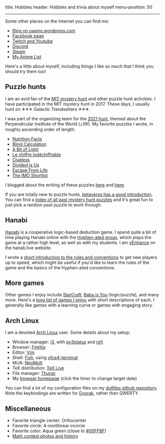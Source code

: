 title: Hobbies
header: Hobbies and trivia about myself
menu-position: 50

---

Some other places on the Internet you can find me:

+ [Blog on usamo.wordpress.com](https://usamo.wordpress.com)
+ [Facebook page](https://facebook.com/evanchenmath/)
+ [Twitch and Youtube](videos.html)
+ [Discord](discord.html)
+ [Steam](https://steamcommunity.com/id/vEnhance/games/?tab=all)
+ [My Anime List](https://myanimelist.net/animelist/v_Enhance)

Here's a little about myself,
including things I like so much that
I think you should try them too!

## Puzzle hunts

I am an avid fan of the
[MIT mystery hunt](http://web.mit.edu/puzzle/www/huntsbyyear.html)
and other puzzle hunt activities.
I have participated in the MIT mystery hunt in 2017.
These days, I usually hunt on  ✈✈✈ Galactic Trendsetters ✈✈✈.

I was part of the organizing team for the
[2021 hunt](https://www.mit.edu/~puzzle/2021/),
themed about the Perpendicular Institute of the World (&#x27c2;IW).
My favorite puzzles I wrote, in roughly ascending order of length:

* [Nutrition Facts](https://perpendicular.institute/puzzle/nutrition-facts/)
* [Blind Calculation](https://perpendicular.institute/puzzle/blind-calculation/)
* [A Bit of Light](https://perpendicular.institute/puzzle/a-bit-of-light/)
* [Le chiffre indéchiffrable](https://perpendicular.institute/puzzle/le-chiffre-indéchiffrable/)
* [Clueless](https://perpendicular.institute/puzzle/clueless/)
* [Divided Is Us](https://perpendicular.institute/puzzle/divided-is-us/)
* [Escape From Life](https://perpendicular.institute/puzzle/escape-from-life/)
* [The IMO Shortlist](https://perpendicular.institute/puzzle/the-imo-shortlist/)

I blogged about the writing of these puzzles
[here](https://usamo.wordpress.com/2021/02/18/some-puzzle-writing-thoughts-from-an-amateur/)
and
[here](https://usamo.wordpress.com/2021/02/21/unnecessarily-detailed-stories-of-my-mystery-hunt-puzzles/).

If you are totally new to puzzle hunts,
[betaveros has a good introduction](https://blog.vero.site/post/puzzlehunts).
You can find a
[index of all past mystery hunt puzzles](https://devjoe.appspot.com/huntindex/)
and it's great fun to just pick a random past puzzle to work through.

## Hanabi

[Hanabi](https://en.wikipedia.org/wiki/Hanabi_\(card_game\))
is a cooperative logic-based deduction game.
I spend quite a bit of time playing Hanabi online with the 
[Hyphen-ated group](https://github.com/Zamiell/hanabi-conventions),
which plays the game at a rather high level,
as well as with my students.
I am [vEnhance](https://hanab.live/scores/vEnhance) on the hanab.live website.

I wrote a
[short introduction to the rules and conventions](https://tinyurl.com/hanabi-evan-intro)
to get new players up to speed,
which might be useful if you'd like to learn the rules of the game
and the basics of the Hyphen-ated conventions.


## More games

Other games I enjoy include
[StarCraft](https://en.wikipedia.org/wiki/StarCraft_II:_Legacy_of_the_Void),
[Baba is You](https://hempuli.itch.io/baba) (logic/puzzle),
and many more.
Here's a [long list of games I enjoy](games.html) with short descriptions of each.
I generally like games with a learning curve or
games with engaging story.


## Arch Linux

I am a devoted [Arch Linux](https://www.archlinux.org/) user.
Some details about my setup:

+ Window manager: [i3](https://i3wm.org/),
  with [py3status](https://py3status.readthedocs.io/en/latest/index.html)
  and [rofi](https://github.com/davatorium/rofiO)
+ Browser: [Firefox](https://www.mozilla.org/en-US/firefox/new/)
+ Editor: [Vim](https://www.vim.org/)
+ Shell: [Fish](http://fishshell.com/),
  using [xfce4-terminal](https://docs.xfce.org/apps/xfce4-terminal/start)
+ MUA: [NeoMutt](https://neomutt.org/)
+ TeX distribution: [TeX Live](https://tug.org/texlive/)
+ File manager: [Thunar](https://en.wikipedia.org/wiki/Thunar)
+ My [browser homepage](static/browser-homepage.html)
  (click the timer to change target date)

You can find a lot of my configuration files on my
[dotfiles github repository](https://github.com/vEnhance/dotfiles).
Note the keybindings are written for
[Dvorak](https://en.wikipedia.org/wiki/Dvorak_Simplified_Keyboard),
rather than QWERTY.

## Miscellaneous

+ Favorite triangle center: Orthocenter
+ Favorite circle: A-mixtilinear incircle
+ Favorite color: Aqua green (close to [#00FFBF][aquamarine])
+ [Math contest photos and history](myscores.html)


[aquamarine]: https://en.wikipedia.org/wiki/Aquamarine_(color)
